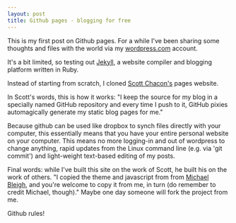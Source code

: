 ```yaml
---
layout: post
title: Github pages - blogging for free
---
```


This is my first post on Github pages. For a while I've been sharing some thoughts and files with the world via my  [wordpress.com](http://robinlovelace.wordpress.com/) account. 

It's a bit limited, so testing out [Jekyll](http://github.com/mojombo/jekyll/tree/master), a website compiler and blogging platform written in Ruby. 

Instead of starting from scratch, I cloned [Scott Chacon's](http://github.com/chacon/schacon.github.com) pages website.

In Scott's words, this is how it works: "I keep the source for
my blog in a specially named GitHub repository and every time I push to it, 
GitHub pixies automagically generate my static blog pages for me."

Because github can be used like dropbox to synch files directly with your computer, this essentially means that you have your entire personal website on your computer. This means no more logging-in and out of wordpress to change anything, rapid updates from the Linux command line (e.g. via 'git commit') and light-weight text-based editing of my posts.

Final words: while I've built this site on the work of Scott, he built his on the work of others. "I copied the theme and javascript from from [Michael Bleigh](http://github.com/mbleigh), and you're welcome to copy
it from me, in turn (do remember to credit Michael, though)." Maybe one day someone will fork the project from me.

Github rules!
